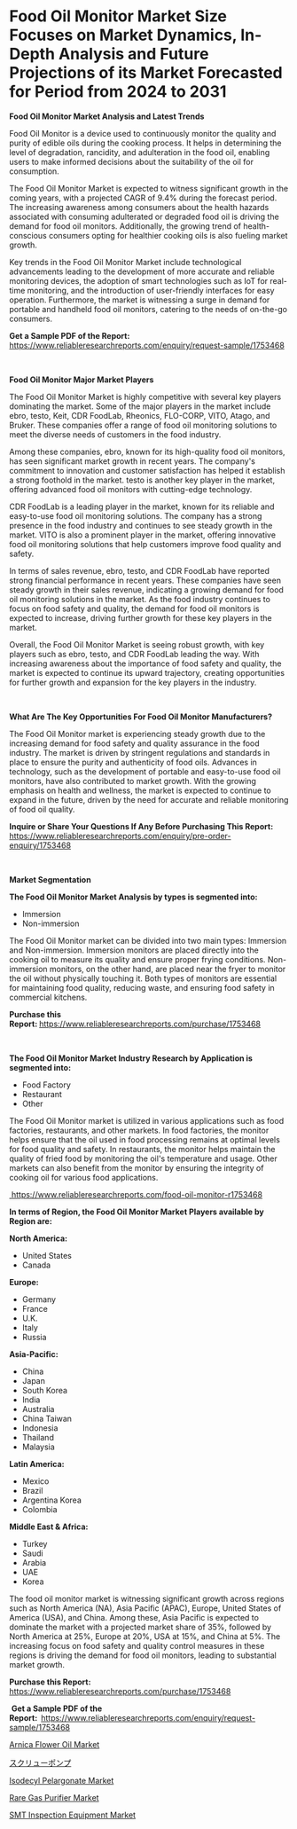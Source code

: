 <p><h1>Food Oil Monitor Market Size Focuses on Market Dynamics, In-Depth Analysis and Future Projections of its Market Forecasted for Period from 2024 to 2031</h1></p><p><strong>Food Oil Monitor Market Analysis and Latest Trends</strong></p>
<p><p>Food Oil Monitor is a device used to continuously monitor the quality and purity of edible oils during the cooking process. It helps in determining the level of degradation, rancidity, and adulteration in the food oil, enabling users to make informed decisions about the suitability of the oil for consumption.</p><p>The Food Oil Monitor Market is expected to witness significant growth in the coming years, with a projected CAGR of 9.4% during the forecast period. The increasing awareness among consumers about the health hazards associated with consuming adulterated or degraded food oil is driving the demand for food oil monitors. Additionally, the growing trend of health-conscious consumers opting for healthier cooking oils is also fueling market growth.</p><p>Key trends in the Food Oil Monitor Market include technological advancements leading to the development of more accurate and reliable monitoring devices, the adoption of smart technologies such as IoT for real-time monitoring, and the introduction of user-friendly interfaces for easy operation. Furthermore, the market is witnessing a surge in demand for portable and handheld food oil monitors, catering to the needs of on-the-go consumers.</p></p>
<p><strong>Get a Sample PDF of the Report:&nbsp;</strong> <a href="https://www.reliableresearchreports.com/enquiry/request-sample/1753468">https://www.reliableresearchreports.com/enquiry/request-sample/1753468</a></p>
<p>&nbsp;</p>
<p><strong>Food Oil Monitor Major Market Players</strong></p>
<p><p>The Food Oil Monitor Market is highly competitive with several key players dominating the market. Some of the major players in the market include ebro, testo, Keit, CDR FoodLab, Rheonics, FLO-CORP, VITO, Atago, and Bruker. These companies offer a range of food oil monitoring solutions to meet the diverse needs of customers in the food industry.</p><p>Among these companies, ebro, known for its high-quality food oil monitors, has seen significant market growth in recent years. The company's commitment to innovation and customer satisfaction has helped it establish a strong foothold in the market. testo is another key player in the market, offering advanced food oil monitors with cutting-edge technology.</p><p>CDR FoodLab is a leading player in the market, known for its reliable and easy-to-use food oil monitoring solutions. The company has a strong presence in the food industry and continues to see steady growth in the market. VITO is also a prominent player in the market, offering innovative food oil monitoring solutions that help customers improve food quality and safety.</p><p>In terms of sales revenue, ebro, testo, and CDR FoodLab have reported strong financial performance in recent years. These companies have seen steady growth in their sales revenue, indicating a growing demand for food oil monitoring solutions in the market. As the food industry continues to focus on food safety and quality, the demand for food oil monitors is expected to increase, driving further growth for these key players in the market.</p><p>Overall, the Food Oil Monitor Market is seeing robust growth, with key players such as ebro, testo, and CDR FoodLab leading the way. With increasing awareness about the importance of food safety and quality, the market is expected to continue its upward trajectory, creating opportunities for further growth and expansion for the key players in the industry.</p></p>
<p>&nbsp;</p>
<p><strong>What Are The Key Opportunities For Food Oil Monitor Manufacturers?</strong></p>
<p><p>The Food Oil Monitor market is experiencing steady growth due to the increasing demand for food safety and quality assurance in the food industry. The market is driven by stringent regulations and standards in place to ensure the purity and authenticity of food oils. Advances in technology, such as the development of portable and easy-to-use food oil monitors, have also contributed to market growth. With the growing emphasis on health and wellness, the market is expected to continue to expand in the future, driven by the need for accurate and reliable monitoring of food oil quality.</p></p>
<p><strong>Inquire or Share Your Questions If Any Before Purchasing This Report:</strong> <a href="https://www.reliableresearchreports.com/enquiry/pre-order-enquiry/1753468">https://www.reliableresearchreports.com/enquiry/pre-order-enquiry/1753468</a></p>
<p>&nbsp;</p>
<p><strong>Market Segmentation</strong></p>
<p><strong>The Food Oil Monitor Market Analysis by types is segmented into:</strong></p>
<p><ul><li>Immersion</li><li>Non-immersion</li></ul></p>
<p><p>The Food Oil Monitor market can be divided into two main types: Immersion and Non-immersion. Immersion monitors are placed directly into the cooking oil to measure its quality and ensure proper frying conditions. Non-immersion monitors, on the other hand, are placed near the fryer to monitor the oil without physically touching it. Both types of monitors are essential for maintaining food quality, reducing waste, and ensuring food safety in commercial kitchens.</p></p>
<p><strong>Purchase this Report:&nbsp;</strong><a href="https://www.reliableresearchreports.com/purchase/1753468">https://www.reliableresearchreports.com/purchase/1753468</a></p>
<p>&nbsp;</p>
<p><strong>The Food Oil Monitor Market Industry Research by Application is segmented into:</strong></p>
<p><ul><li>Food Factory</li><li>Restaurant</li><li>Other</li></ul></p>
<p><p>The Food Oil Monitor market is utilized in various applications such as food factories, restaurants, and other markets. In food factories, the monitor helps ensure that the oil used in food processing remains at optimal levels for food quality and safety. In restaurants, the monitor helps maintain the quality of fried food by monitoring the oil's temperature and usage. Other markets can also benefit from the monitor by ensuring the integrity of cooking oil for various food applications.</p></p>
<p><a href="https://www.reliableresearchreports.com/food-oil-monitor-r1753468">&nbsp;https://www.reliableresearchreports.com/food-oil-monitor-r1753468</a></p>
<p><strong>In terms of Region, the Food Oil Monitor Market Players available by Region are:</strong></p>
<p>
    <p> <strong> North America: </strong>
        <ul>
            <li>United States</li>
            <li>Canada</li>
        </ul>
        </p> 
    <p> <strong> Europe: </strong>
        <ul>
            <li>Germany</li>
            <li>France</li>
            <li>U.K.</li>
            <li>Italy</li>
            <li>Russia</li>
        </ul>
        </p> 
    <p> <strong> Asia-Pacific: </strong>
        <ul>
            <li>China</li>
            <li>Japan</li>
            <li>South Korea</li>
            <li>India</li>
            <li>Australia</li>
            <li>China Taiwan</li>
            <li>Indonesia</li>
            <li>Thailand</li>
            <li>Malaysia</li>
        </ul>
        </p> 
    <p> <strong> Latin America: </strong>
        <ul>
            <li>Mexico</li>
            <li>Brazil</li>
            <li>Argentina Korea</li>
            <li>Colombia</li>
        </ul>
        </p> 
    <p> <strong> Middle East & Africa: </strong>
        <ul>
            <li>Turkey</li>
            <li>Saudi</li>
            <li>Arabia</li>
            <li>UAE</li>
            <li>Korea</li>
        </ul>
    </p>
    </p>
<p><p>The food oil monitor market is witnessing significant growth across regions such as North America (NA), Asia Pacific (APAC), Europe, United States of America (USA), and China. Among these, Asia Pacific is expected to dominate the market with a projected market share of 35%, followed by North America at 25%, Europe at 20%, USA at 15%, and China at 5%. The increasing focus on food safety and quality control measures in these regions is driving the demand for food oil monitors, leading to substantial market growth.</p></p>
<p><strong>Purchase this Report: </strong><a href="https://www.reliableresearchreports.com/purchase/1753468">https://www.reliableresearchreports.com/purchase/1753468</a></p>
<p>&nbsp;<strong>Get a Sample PDF of the Report:&nbsp;&nbsp;</strong><a href="https://www.reliableresearchreports.com/enquiry/request-sample/1753468">https://www.reliableresearchreports.com/enquiry/request-sample/1753468</a></p>
<p><strong></strong></p>
<p><p><a href="https://issuu.com/reportprime-2/docs/arnica-flower-oil-market-size-2030.pptx">Arnica Flower Oil Market</a></p><p><a href="https://medium.com/@brayanborer2023/%E3%82%B9%E3%82%AF%E3%83%AA%E3%83%A5%E3%83%BC%E3%83%9D%E3%83%B3%E3%83%97%E5%B8%82%E5%A0%B4%E3%81%AE%E3%82%A4%E3%83%B3%E3%82%B5%E3%82%A4%E3%83%88-%E5%B8%82%E5%A0%B4%E3%81%AE%E3%83%88%E3%83%AC%E3%83%B3%E3%83%89-%E6%88%90%E9%95%B7-2024%E5%B9%B4%E3%81%8B%E3%82%892031%E5%B9%B4%E3%81%BE%E3%81%A7%E3%81%AE%E4%BA%88%E6%B8%AC-48884ad22f67">スクリューポンプ</a></p><p><a href="https://issuu.com/reportprime-2/docs/isodecyl-pelargonate-market-size-2030.pptx">Isodecyl Pelargonate Market</a></p><p><a href="https://github.com/tamvrosiya/Market-Research-Report-List-3/blob/main/rare-gas-purifier-market.md">Rare Gas Purifier Market</a></p><p><a href="https://www.linkedin.com/pulse/analyzing-smt-inspection-equipment-market-global-industry-perspective-deacf?trackingId=JhEdlcLagkGfAPkVqGWp0w%3D%3D">SMT Inspection Equipment Market</a></p></p>